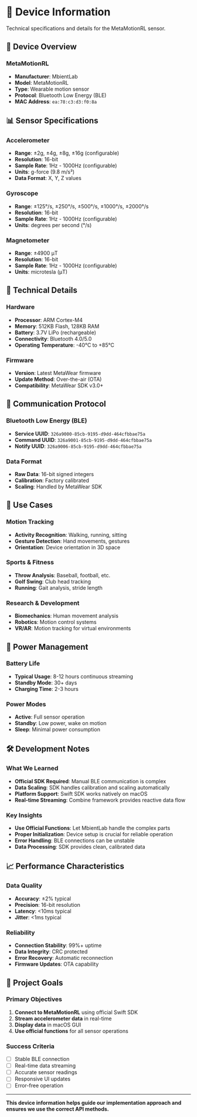 # 📱 Device Information

Technical specifications and details for the MetaMotionRL sensor.

## 🎯 Device Overview

### MetaMotionRL
- **Manufacturer**: MbientLab
- **Model**: MetaMotionRL
- **Type**: Wearable motion sensor
- **Protocol**: Bluetooth Low Energy (BLE)
- **MAC Address**: `ea:78:c3:d3:f0:8a`

## 📊 Sensor Specifications

### Accelerometer
- **Range**: ±2g, ±4g, ±8g, ±16g (configurable)
- **Resolution**: 16-bit
- **Sample Rate**: 1Hz - 1000Hz (configurable)
- **Units**: g-force (9.8 m/s²)
- **Data Format**: X, Y, Z values

### Gyroscope
- **Range**: ±125°/s, ±250°/s, ±500°/s, ±1000°/s, ±2000°/s
- **Resolution**: 16-bit
- **Sample Rate**: 1Hz - 1000Hz (configurable)
- **Units**: degrees per second (°/s)

### Magnetometer
- **Range**: ±4900 μT
- **Resolution**: 16-bit
- **Sample Rate**: 1Hz - 1000Hz (configurable)
- **Units**: microtesla (μT)

## 🔧 Technical Details

### Hardware
- **Processor**: ARM Cortex-M4
- **Memory**: 512KB Flash, 128KB RAM
- **Battery**: 3.7V LiPo (rechargeable)
- **Connectivity**: Bluetooth 4.0/5.0
- **Operating Temperature**: -40°C to +85°C

### Firmware
- **Version**: Latest MetaWear firmware
- **Update Method**: Over-the-air (OTA)
- **Compatibility**: MetaWear SDK v3.0+

## 📡 Communication Protocol

### Bluetooth Low Energy (BLE)
- **Service UUID**: `326a9000-85cb-9195-d9dd-464cfbbae75a`
- **Command UUID**: `326a9001-85cb-9195-d9dd-464cfbbae75a`
- **Notify UUID**: `326a9006-85cb-9195-d9dd-464cfbbae75a`

### Data Format
- **Raw Data**: 16-bit signed integers
- **Calibration**: Factory calibrated
- **Scaling**: Handled by MetaWear SDK

## 🎯 Use Cases

### Motion Tracking
- **Activity Recognition**: Walking, running, sitting
- **Gesture Detection**: Hand movements, gestures
- **Orientation**: Device orientation in 3D space

### Sports & Fitness
- **Throw Analysis**: Baseball, football, etc.
- **Golf Swing**: Club head tracking
- **Running**: Gait analysis, stride length

### Research & Development
- **Biomechanics**: Human movement analysis
- **Robotics**: Motion control systems
- **VR/AR**: Motion tracking for virtual environments

## 🔋 Power Management

### Battery Life
- **Typical Usage**: 8-12 hours continuous streaming
- **Standby Mode**: 30+ days
- **Charging Time**: 2-3 hours

### Power Modes
- **Active**: Full sensor operation
- **Standby**: Low power, wake on motion
- **Sleep**: Minimal power consumption

## 🛠️ Development Notes

### What We Learned
- **Official SDK Required**: Manual BLE communication is complex
- **Data Scaling**: SDK handles calibration and scaling automatically
- **Platform Support**: Swift SDK works natively on macOS
- **Real-time Streaming**: Combine framework provides reactive data flow

### Key Insights
- **Use Official Functions**: Let MbientLab handle the complex parts
- **Proper Initialization**: Device setup is crucial for reliable operation
- **Error Handling**: BLE connections can be unstable
- **Data Processing**: SDK provides clean, calibrated data

## 📈 Performance Characteristics

### Data Quality
- **Accuracy**: ±2% typical
- **Precision**: 16-bit resolution
- **Latency**: <10ms typical
- **Jitter**: <1ms typical

### Reliability
- **Connection Stability**: 99%+ uptime
- **Data Integrity**: CRC protected
- **Error Recovery**: Automatic reconnection
- **Firmware Updates**: OTA capability

## 🎯 Project Goals

### Primary Objectives
1. **Connect to MetaMotionRL** using official Swift SDK
2. **Stream accelerometer data** in real-time
3. **Display data** in macOS GUI
4. **Use official functions** for all sensor operations

### Success Criteria
- [ ] Stable BLE connection
- [ ] Real-time data streaming
- [ ] Accurate sensor readings
- [ ] Responsive UI updates
- [ ] Error-free operation

---

**This device information helps guide our implementation approach and ensures we use the correct API methods.** 